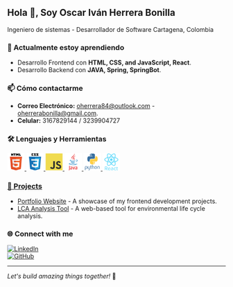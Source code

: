 ## Hola 👋, Soy Oscar Iván Herrera Bonilla
Ingeniero de sistemas - Desarrollador de Software 
Cartagena, Colombia  

### 🌱 Actualmente estoy aprendiendo  
- Desarrollo Frontend con **HTML, CSS, and JavaScript, React**.
- Desarrollo Backend con **JAVA, Spring, SpringBot**.

### 📫 Cómo contactarme  
- **Correo Electrónico:** [oherrera84@outlook.com](mailto:oherrera84@outlook.com) - [oherrerabonilla@gmail.com](mailto:oherrerabonilla@gmail.com).
- **Celular:** 3167829144 / 3239904727

### 🛠 Lenguajes y Herramientas  
<p align="left"> <a href="https://www.w3schools.com/css/" target="_blank" rel="noreferrer"> 
<img src="https://raw.githubusercontent.com/devicons/devicon/master/icons/html5/html5-original-wordmark.svg" alt="html5" width="40" height="40"/> </a> <a href="https://developer.mozilla.org/en-US/docs/Web/JavaScript" target="_blank" rel="noreferrer"> 
<img src="https://raw.githubusercontent.com/devicons/devicon/master/icons/css3/css3-original-wordmark.svg" alt="css3" width="40" height="40"/> </a> <a 
href="https://www.w3.org/html/" target="_blank" rel="noreferrer"> 
<img src="https://raw.githubusercontent.com/devicons/devicon/master/icons/javascript/javascript-original.svg" alt="javascript" width="40" height="40"/> </a> <a href="https://www.mathworks.com/" target="_blank" rel="noreferrer">
<img src="https://raw.githubusercontent.com/devicons/devicon/master/icons/java/java-original-wordmark.svg" alt="Java" width="40" height="40"/> </a> <a 
href="https://www.java.com" target="_blank" rel="noreferrer"> 
<img src="https://raw.githubusercontent.com/devicons/devicon/master/icons/python/python-original-wordmark.svg" alt="Python" width="40" height="40"/> </a> <a 
href="https://www.python.org" target="_blank" rel="noreferrer">  
<img src="https://raw.githubusercontent.com/devicons/devicon/master/icons/react/react-original-wordmark.svg" alt="React" width="40" height="40"/> </a> <a 
href="https://react.dev/" target="_blank" rel="noreferrer">



### 🚀 Projects  
- [Portfolio Website](https://yourportfolio.com) - A showcase of my frontend development projects.  
- [LCA Analysis Tool](https://yourproject.com) - A web-based tool for environmental life cycle analysis.  

### 🌐 Connect with me  
[![LinkedIn](https://img.shields.io/badge/LinkedIn-0077B5?style=for-the-badge&logo=linkedin&logoColor=white)](https://www.linkedin.com/in/yourprofile)  
[![GitHub](https://img.shields.io/badge/GitHub-181717?style=for-the-badge&logo=github&logoColor=white)](https://github.com/yourgithub)  

---
*Let's build amazing things together!* 🚀

